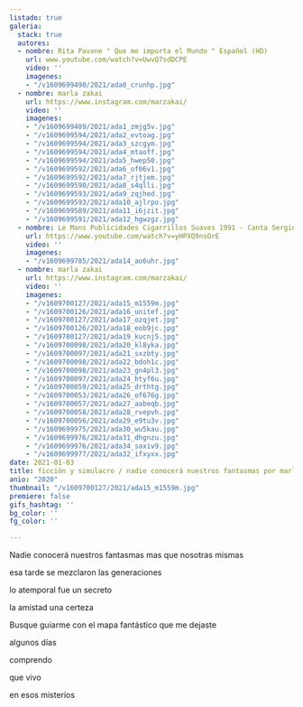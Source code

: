 ```yaml
---
listado: true
galeria:
  stack: true
  autores:
  - nombre: Rita Pavone " Que me importa el Mundo " Español (HD)
    url: www.youtube.com/watch?v=UwvQ7sdDCPE
    video: ''
    imagenes:
    - "/v1609699490/2021/ada0_crunhp.jpg"
  - nombre: marla zakai
    url: https://www.instagram.com/marzakai/
    video: ''
    imagenes:
    - "/v1609699489/2021/ada1_zmjg5v.jpg"
    - "/v1609699594/2021/ada2_evtoag.jpg"
    - "/v1609699594/2021/ada3_szcgym.jpg"
    - "/v1609699594/2021/ada4_mtaoff.jpg"
    - "/v1609699594/2021/ada5_hwep50.jpg"
    - "/v1609699592/2021/ada6_of06v1.jpg"
    - "/v1609699592/2021/ada7_rjtjem.jpg"
    - "/v1609699590/2021/ada8_s4qlli.jpg"
    - "/v1609699593/2021/ada9_zqjhed.jpg"
    - "/v1609699593/2021/ada10_ajlrpo.jpg"
    - "/v1609699589/2021/ada11_i6jzit.jpg"
    - "/v1609699591/2021/ada12_hgwzgz.jpg"
  - nombre: Le Mans Publicidades Cigarrillos Suaves 1991 - Canta Sergio Denis
    url: https://www.youtube.com/watch?v=yHPXQ9nsOrE
    video: ''
    imagenes:
    - "/v1609699785/2021/ada14_ao6uhr.jpg"
  - nombre: marla zakai
    url: https://www.instagram.com/marzakai/
    video: ''
    imagenes:
    - "/v1609700127/2021/ada15_m1559m.jpg"
    - "/v1609700126/2021/ada16_unitef.jpg"
    - "/v1609700127/2021/ada17_ozqjet.jpg"
    - "/v1609700126/2021/ada18_eob9jc.jpg"
    - "/v1609700127/2021/ada19_kucnj5.jpg"
    - "/v1609700098/2021/ada20_kl8yka.jpg"
    - "/v1609700097/2021/ada21_sxzbty.jpg"
    - "/v1609700098/2021/ada22_bdoh1c.jpg"
    - "/v1609700098/2021/ada23_gn4pl3.jpg"
    - "/v1609700097/2021/ada24_htyf6u.jpg"
    - "/v1609700059/2021/ada25_drthtg.jpg"
    - "/v1609700053/2021/ada26_of676g.jpg"
    - "/v1609700057/2021/ada27_aabeqb.jpg"
    - "/v1609700058/2021/ada28_rvepvh.jpg"
    - "/v1609700056/2021/ada29_e9tu3v.jpg"
    - "/v1609699975/2021/ada30_wu5kau.jpg"
    - "/v1609699976/2021/ada31_dhgnzu.jpg"
    - "/v1609699976/2021/ada34_saxiv9.jpg"
    - "/v1609699977/2021/ada32_ifxyxx.jpg"
date: 2021-01-03
title: ficción y simulacro / nadie conocerá nuestros fantasmas por marla zakai
anio: "2020"
thumbnail: "/v1609700127/2021/ada15_m1559m.jpg"
premiere: false
gifs_hashtag: ''
bg_color: ''
fg_color: ''

---
```

Nadie conocerá nuestros fantasmas mas que nosotras mismas

esa tarde se mezclaron las generaciones

lo atemporal fue un secreto

la amistad una certeza

Busque guiarme con el mapa fantástico que me dejaste

algunos días

comprendo

que vivo

en esos misterios